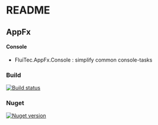 # README #

## AppFx ##

#### Console ####
* FluiTec.AppFx.Console : simplify common console-tasks

### Build ###
[![Build status](https://ci.appveyor.com/api/projects/status/r8keo6ws6f56auas?svg=true)](https://ci.appveyor.com/project/IInvocation/fluitec-appfx-console)

### Nuget ###
[![Nuget version](https://img.shields.io/nuget/v/FluiTec.AppFx.Options.svg)](https://www.nuget.org/packages/FluiTec.AppFx.Options/)